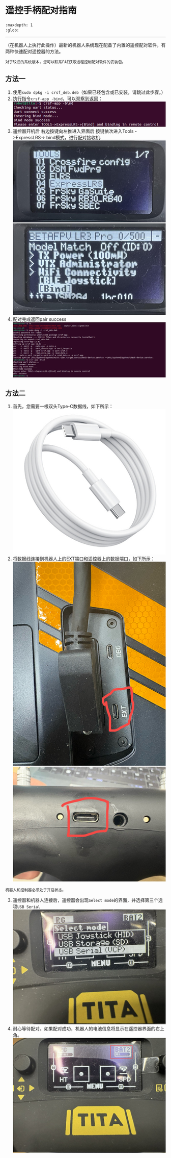 # 遥控手柄配对指南

```{toctree}
:maxdepth: 1
:glob:
```

------
（在机器人上执行此操作）最新的机器人系统现在配备了内置的遥控配对软件，有两种快速配对遥控器的方法。
```{note}
对于较旧的系统版本，您可以联系FAE获取远程控制配对软件的安装包。
```
## 方法一
1. 使用`sudo dpkg -i crsf_deb.deb`（如果已经包含或已安装，请跳过此步骤。）
2. 执行指令`crsf-app -bind`，可以观察到返回：
![f9](../../_static/flash9.jpg)
6. 遥控器开机后 右边按键向左推进入界面后 按键依次进入Tools ->ExpressLRS-> bind模式，进行配对接收机.
 ![controller2](../../_static/controller2.JPEG)
 ![controller3](../../_static/controller3.JPEG)
7. 配对完成返回pair success
![controller4](../../_static/controller4.jpg)

## 方法二
1. 首先，您需要一根双头Type-C数据线，如下所示：
![flash11](../../_static/flash11.jpg)
2. 将数据线连接到机器人上的EXT端口和遥控器上的数据端口，如下所示：
![flash12](../../_static/flash12.jpg)
![flash13](../../_static/flash13.jpg)
```{note}
机器人和控制器必须处于开启状态。
```
3. 遥控器和机器人连接后，遥控器会出现`Select mode`的界面，并选择第三个选项`USB Serial`
![flash16](../../_static/flash16.jpg)
4. 耐心等待配对。如果配对成功，机器人的电池信息将显示在遥控器界面的右上角。
![flash15](../../_static/flash15.jpg)